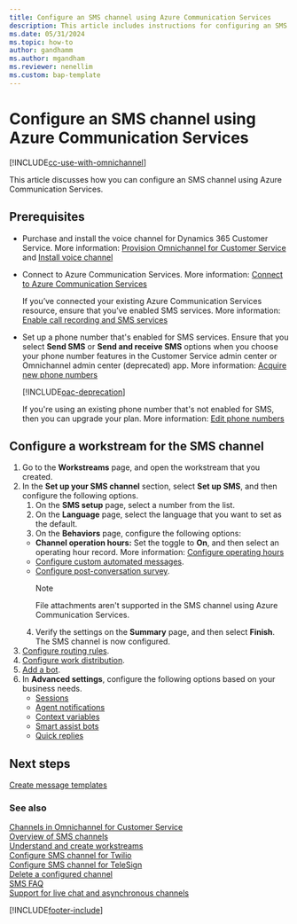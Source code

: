 ```yaml
---
title: Configure an SMS channel using Azure Communication Services
description: This article includes instructions for configuring an SMS channel using Azure Communication Services.
ms.date: 05/31/2024
ms.topic: how-to
author: gandhamm
ms.author: mgandham
ms.reviewer: nenellim
ms.custom: bap-template
---
```


# Configure an SMS channel using Azure Communication Services

[!INCLUDE[cc-use-with-omnichannel](../../includes/cc-use-with-omnichannel.md)]

This article discusses how you can configure an SMS channel using Azure Communication Services.

## Prerequisites

- Purchase and install the voice channel for Dynamics 365 Customer Service. More information: [Provision Omnichannel for Customer Service](../implement/omnichannel-provision-license.md) and [Install voice channel](voice-channel-install.md)
- Connect to Azure Communication Services. More information: [Connect to Azure Communication Services](voice-channel-acs-resource.md)
  
  If you’ve connected your existing Azure Communication Services resource, ensure that you’ve enabled SMS services. More information: [Enable call recording and SMS services](voice-channel-connect-new-resource.md#enable-incoming-calls-call-recording-and-sms-services)
- Set up a phone number that's enabled for SMS services. Ensure that you select **Send SMS** or **Send and receive SMS** options when you choose your phone number features in the Customer Service admin center or Omnichannel admin center (deprecated) app. More information: [Acquire new phone numbers](voice-channel-manage-phone-numbers.md#acquire-new-phone-numbers)

    [!INCLUDE[oac-deprecation](../../includes/oac-deprecation.md)] 
   
    If you're using an existing phone number that's not enabled for SMS, then you can upgrade your plan. More information: [Edit phone numbers](voice-channel-manage-phone-numbers.md#edit-phone-numbers)

## Configure a workstream for the SMS channel

1. Go to the **Workstreams** page, and open the workstream that you created.
1. In the **Set up your SMS channel** section, select **Set up SMS**, and then configure the following options.
   1. On the **SMS setup** page, select a number from the list.
   2. On the **Language** page, select the language that you want to set as the default.
   3. On the **Behaviors** page, configure the following options:
     - **Channel operation hours:** Set the toggle to **On**, and then select an operating hour record. More information: [Configure operating hours](create-operating-hours.md)
     - [Configure custom automated messages](configure-automated-message.md).
     - [Configure post-conversation survey](configure-post-conversation-survey.md).
          > [!NOTE]
          > File attachments aren't supported in the SMS channel using Azure Communication Services. <br>
   4. Verify the settings on the **Summary** page, and then select **Finish**. The SMS channel is now configured.
1. [Configure routing rules](configure-work-classification.md).
1. [Configure work distribution](create-workstreams.md#configure-work-distribution).
1. [Add a bot](create-workstreams.md#add-a-bot-to-a-workstream).
1. In **Advanced settings**, configure the following options based on your business needs.
   - [Sessions](session-templates.md)
   - [Agent notifications](notification-templates.md#out-of-the-box-notification-templates)
   - [Context variables](manage-context-variables.md#add-context-variables)
   - [Smart assist bots](../develop/smart-assist-bot.md)
   - [Quick replies](create-quick-replies.md)

## Next steps

[Create message templates](create-message-templates.md)  


### See also

[Channels in Omnichannel for Customer Service](../use/channels.md)  
[Overview of SMS channels](../use/sms-channel-overview.md)  
[Understand and create workstreams](create-workstreams.md)  
[Configure SMS channel for Twilio](Configure-sms-channel-twilio.md)  
[Configure SMS channel for TeleSign](configure-sms-channel.md)  
[Delete a configured channel](delete-channel.md)  
[SMS FAQ](faqs.md#sms)  
[Support for live chat and asynchronous channels](../use/channels.md)  

[!INCLUDE[footer-include](../../includes/footer-banner.md)]
